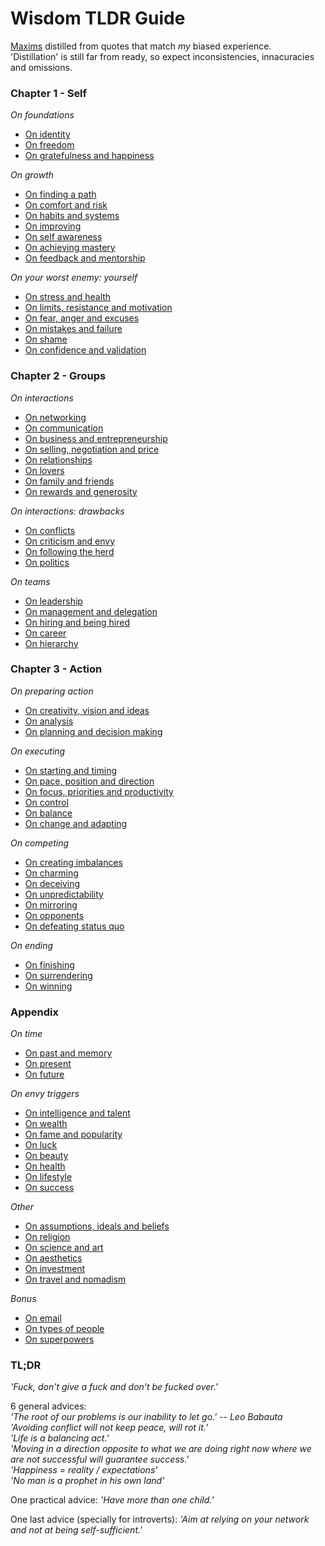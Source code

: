 # Wisdom TLDR Guide

[Maxims](https://en.wikipedia.org/wiki/Maxim_(philosophy)) distilled from quotes that match *my* biased experience.<br>
'Distillation' is still far from ready, so expect inconsistencies, innacuracies and omissions.


### Chapter 1 - Self


*On foundations*
- [On identity](/chapters/chapter_1_self.md#on-identity)
- [On freedom](/chapters/chapter_1_self.md#on-freedom)
- [On gratefulness and happiness](/chapters/chapter_1_self.md#on-gratefulness-and-happiness)

*On growth*
- [On finding a path](/chapters/chapter_1_self.md#on-finding-a-path)
- [On comfort and risk](/chapters/chapter_1_self.md#on-comfort-and-risk)
- [On habits and systems](/chapters/chapter_1_self.md#on-habits-and-systems)
- [On improving](/chapters/chapter_1_self.md#on-improving)
- [On self awareness](/chapters/chapter_1_self.md#on-self-awareness)
- [On achieving mastery](/chapters/chapter_1_self.md#on-achieving-mastery)
- [On feedback and mentorship](/chapters/chapter_1_self.md#on-feedback-and-mentorship)

*On your worst enemy: yourself*
- [On stress and health](/chapters/chapter_1_self.md#on-stress-and-health)
- [On limits, resistance and motivation](/chapters/chapter_1_self.md#on-limits-resistance-and-motivation)
- [On fear, anger and excuses](/chapters/chapter_1_self.md#on-fear-anger-and-excuses)
- [On mistakes and failure](/chapters/chapter_1_self.md#on-mistakes-and-failure)
- [On shame](/chapters/chapter_1_self.md#on-shame)
- [On confidence and validation](/chapters/chapter_1_self.md#on-confidence-and-validation)


### Chapter 2 - Groups


*On interactions*
- [On networking](/chapters/chapter_2_groups.md#on-networking)
- [On communication](/chapters/chapter_2_groups.md#on-communication)
- [On business and entrepreneurship](/chapters/chapter_2_groups.md#on-business-and-entrepreneurship)
- [On selling, negotiation and price](/chapters/chapter_2_groups.md#on-selling-negotiation-and-price)
- [On relationships](/chapters/chapter_2_groups.md#on-relationships)
- [On lovers](/chapters/chapter_2_groups.md#on-lovers)
- [On family and friends](/chapters/chapter_2_groups.md#on-family-and-friends)
- [On rewards and generosity](/chapters/chapter_2_groups.md#on-rewards-and-generosity) 

*On interactions: drawbacks*
- [On conflicts](/chapters/chapter_2_groups.md#on-conflicts)
- [On criticism and envy](/chapters/chapter_2_groups.md#on-criticism-and-envy)
- [On following the herd](/chapters/chapter_2_groups.md#on-following-the-herd)
- [On politics](/chapters/chapter_2_groups.md#on-politics)

*On teams*
- [On leadership](/chapters/chapter_2_groups.md#on-leadership)
- [On management and delegation](/chapters/chapter_2_groups.md#on-management-and-delegation)
- [On hiring and being hired](/chapters/chapter_2_groups.md#on-hiring-and-being-hired)
- [On career](/chapters/chapter_2_groups.md#on-career)
- [On hierarchy](/chapters/chapter_2_groups.md#on-hierarchy)


### Chapter 3 - Action


*On preparing action*
- [On creativity, vision and ideas](/chapters/chapter_3_action.md#on-creativity-vision-and-ideas)
- [On analysis](/chapters/chapter_3_action.md#on-analysis)
- [On planning and decision making](/chapters/chapter_3_action.md#on-planning-and-decision-making)

*On executing*
- [On starting and timing](/chapters/chapter_3_action.md#on-starting-and-timing)
- [On pace, position and direction](/chapters/chapter_3_action.md#on-pace-position-and-direction)
- [On focus, priorities and productivity](/chapters/chapter_3_action.md#on-focus-priorities-and-productivity)
- [On control](/chapters/chapter_3_action.md#on-control)
- [On balance](/chapters/chapter_3_action.md#on-balance)
- [On change and adapting](/chapters/chapter_3_action.md#on-change-and-adapting)

*On competing*
- [On creating imbalances](/chapters/chapter_3_action.md#on-creating-imbalances)
- [On charming](/chapters/chapter_3_action.md#on-charming)
- [On deceiving](/chapters/chapter_3_action.md#on-deceiving)
- [On unpredictability](/chapters/chapter_3_action.md#on-unpredictability)
- [On mirroring](/chapters/chapter_3_action.md#on-mirroring)
- [On opponents](/chapters/chapter_3_action.md#on-opponents)
- [On defeating status quo](/chapters/chapter_3_action.md#on-defeating-status-quo)

*On ending*
- [On finishing](/chapters/chapter_3_action.md#on-finishing)
- [On surrendering](/chapters/chapter_3_action.md#on-surrendering)
- [On winning](/chapters/chapter_3_action.md#on-winning)


### Appendix


*On time*
- [On past and memory](/chapters/chapter_appendix.md#on-past-and-memory)
- [On present](/chapters/chapter_appendix.md#on-present)
- [On future](/chapters/chapter_appendix.md#on-future)

*On envy triggers*
- [On intelligence and talent](/chapters/chapter_appendix.md#on-intelligence-and-talent)
- [On wealth](/chapters/chapter_appendix.md#on-wealth)
- [On fame and popularity](/chapters/chapter_appendix.md#on-fame-and-popularity)
- [On luck](/chapters/chapter_appendix.md#on-luck)
- [On beauty](/chapters/chapter_appendix.md#on-beauty)
- [On health](/chapters/chapter_appendix.md#on-health)
- [On lifestyle](/chapters/chapter_appendix.md#on-lifestyle)
- [On success](/chapters/chapter_appendix_action.md#on-success)

*Other*
- [On assumptions, ideals and beliefs](/chapters/chapter_appendix.md#on-assumptions-ideals-and-beliefs)
- [On religion](/chapters/chapter_appendix.md#on-religion)
- [On science and art](/chapters/chapter_appendix.md#on-science-and-art)
- [On aesthetics](/chapters/chapter_appendix.md#on-aesthetics)
- [On investment](/chapters/chapter_appendix.md#on-investment)
- [On travel and nomadism](/chapters/chapter_appendix.md#on-travel-and-nomadism)

*Bonus*
- [On email](/chapters/chapter_appendix.md#on-email)
- [On types of people](/chapters/chapter_appendix.md#on-types-of-people)
- [On superpowers](/chapters/chapter_appendix.md#on-superpowers)


### TL;DR 


*'Fuck, don't give a fuck and don't be fucked over.'*

6 general advices:<br>
*'The root of our problems is our inability to let go.' -- Leo Babauta*<br>
*'Avoiding conflict will not keep peace, will rot it.'*<br>
*'Life is a balancing act.'*<br>
*'Moving in a direction opposite to what we are doing right now where we are not successful will guarantee success.'*<br>
*'Happiness = reality / expectations'*<br>
*'No man is a prophet in his own land'*

One practical advice: *'Have more than one child.'*

One last advice (specially for introverts): *'Aim at relying on your network and not at being self-sufficient.'*